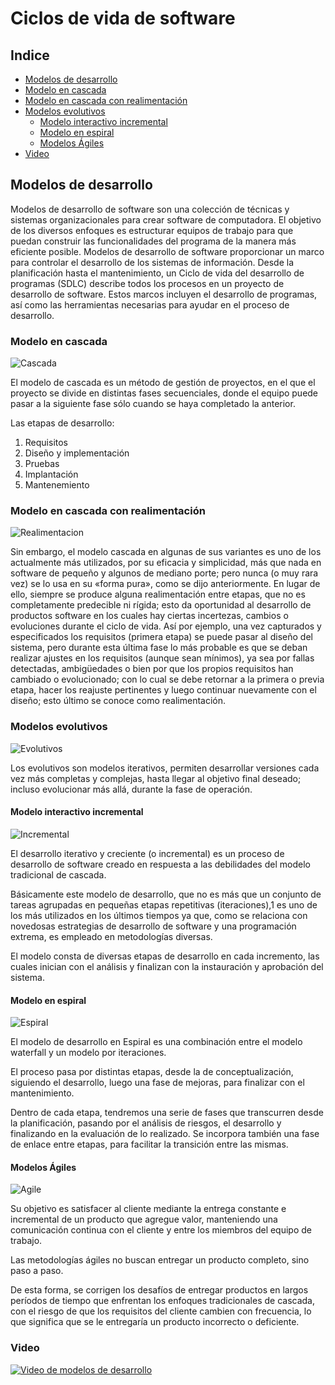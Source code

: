 # Ciclos de vida de software
## Indice
* [Modelos de desarrollo](#modelos-de-desarrollo)
* [Modelo en cascada](#modelo-en-cascada)
* [Modelo en cascada con realimentación](#modelo-en-cascada-con-realimentación)
* [Modelos evolutivos](#modelos-evolutivos)
    * [Modelo interactivo incremental](#modelo-interactivo-incremental)
    * [Modelo en espiral](#modelo-en-espiral)
    * [Modelos Ágiles](#modelos-ágiles)
* [Video](#video)
## Modelos de desarrollo
Modelos de desarrollo de software son una colección de técnicas y sistemas organizacionales para crear software de computadora. El objetivo de los diversos enfoques es estructurar equipos de trabajo para que puedan construir las funcionalidades del programa de la manera más eficiente posible. Modelos de desarrollo de software proporcionar un marco para controlar el desarrollo de los sistemas de información. Desde la planificación hasta el mantenimiento, un Ciclo de vida del desarrollo de programas (SDLC) describe todos los procesos en un proyecto de desarrollo de software. Estos marcos incluyen el desarrollo de programas, así como las herramientas necesarias para ayudar en el proceso de desarrollo.
### Modelo en cascada
![Cascada](1.png)

El modelo de cascada es un método de gestión de proyectos, en el que el proyecto se divide en distintas fases secuenciales, donde el equipo puede pasar a la siguiente fase sólo cuando se haya completado la anterior. 

Las etapas de desarrollo:
1. Requisitos
2. Diseño y implementación
3. Pruebas
4. Implantación
5. Mantenemiento

### Modelo en cascada con realimentación
![Realimentacion](2.jpg)

Sin embargo, el modelo cascada en algunas de sus variantes es uno de los actualmente más utilizados, por su eficacia y simplicidad, más que nada en software de pequeño y algunos de mediano porte; pero nunca (o muy rara vez) se lo usa en su «forma pura», como se dijo anteriormente. En lugar de ello, siempre se produce alguna realimentación entre etapas, que no es completamente predecible ni rígida; esto da oportunidad al desarrollo de productos software en los cuales hay ciertas incertezas, cambios o evoluciones durante el ciclo de vida. Así por ejemplo, una vez capturados y especificados los requisitos (primera etapa) se puede pasar al diseño del sistema, pero durante esta última fase lo más probable es que se deban realizar ajustes en los requisitos (aunque sean mínimos), ya sea por fallas detectadas, ambigüedades o bien por que los propios requisitos han cambiado o evolucionado; con lo cual se debe retornar a la primera o previa etapa, hacer los reajuste pertinentes y luego continuar nuevamente con el diseño; esto último se conoce como realimentación.

### Modelos evolutivos
![Evolutivos](3.png)

Los evolutivos son modelos iterativos, permiten desarrollar versiones cada vez más completas y complejas, hasta llegar al objetivo final deseado; incluso evolucionar más allá, durante la fase de operación. 

#### Modelo interactivo incremental
![Incremental](4.jpg)

El desarrollo iterativo y creciente (o incremental) es un proceso de desarrollo de software creado en respuesta a las debilidades del modelo tradicional de cascada.

Básicamente este modelo de desarrollo, que no es más que un conjunto de tareas agrupadas en pequeñas etapas repetitivas (iteraciones),1​ es uno de los más utilizados en los últimos tiempos ya que, como se relaciona con novedosas estrategias de desarrollo de software y una programación extrema, es empleado en metodologías diversas.

El modelo consta de diversas etapas de desarrollo en cada incremento, las cuales inician con el análisis y finalizan con la instauración y aprobación del sistema.

#### Modelo en espiral
![Espiral](5.png)

El modelo de desarrollo en Espiral es una combinación entre el modelo waterfall y un modelo por iteraciones.

El proceso pasa por distintas etapas, desde la de conceptualización, siguiendo el desarrollo, luego una fase de mejoras, para finalizar con el mantenimiento.

Dentro de cada etapa, tendremos una serie de fases que transcurren desde la planificación, pasando por el análisis de riesgos, el desarrollo y finalizando en la evaluación de lo realizado. Se incorpora también una fase de enlace entre etapas, para facilitar la transición entre las mismas.

#### Modelos Ágiles
![Agile](6.png)

Su objetivo es satisfacer al cliente mediante la entrega constante e incremental de un producto que agregue valor, manteniendo una comunicación continua con el cliente y entre los miembros del equipo de trabajo.

Las metodologías ágiles no buscan entregar un producto completo, sino paso a paso.

De esta forma, se corrigen los desafíos de entregar productos en largos períodos de tiempo que enfrentan los enfoques tradicionales de cascada, con el riesgo de que los requisitos del cliente cambien con frecuencia, lo que significa que se le entregaría un producto incorrecto o deficiente.

### Video
[![Video de modelos de desarrollo](https://img.youtube.com/vi/uhZgYsUI2A8/hqdefault.jpg)](https://www.youtube.com/watch?v=uhZgYsUI2A8)